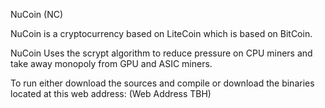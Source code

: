 NuCoin (NC)

NuCoin is a cryptocurrency based on LiteCoin which is based on BitCoin.

NuCoin Uses the scrypt algorithm to reduce pressure on CPU miners and take away monopoly from GPU and ASIC miners.

To run either download the sources and compile or download the binaries located at this web address: (Web Address TBH)
